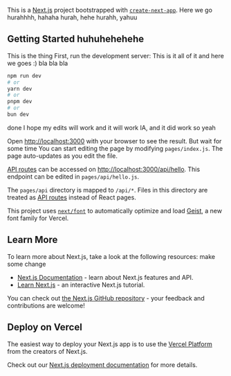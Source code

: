 This is a [Next.js](https://nextjs.org) project bootstrapped with [`create-next-app`](https://nextjs.org/docs/pages/api-reference/create-next-app).
Here we go hurahhhh, hahaha hurah, hehe hurahh, yahuu
## Getting Started huhuhehehehe
This is the thing
First, run the development server:
This is it all of it and here we goes :) bla bla bla
```bash
npm run dev
# or
yarn dev
# or
pnpm dev
# or
bun dev
```
done
I hope my edits will work and it will work IA, and it did work so yeah

Open [http://localhost:3000](http://localhost:3000) with your browser to see the result.
But wait for some time
You can start editing the page by modifying `pages/index.js`. The page auto-updates as you edit the file.

[API routes](https://nextjs.org/docs/pages/building-your-application/routing/api-routes) can be accessed on [http://localhost:3000/api/hello](http://localhost:3000/api/hello). This endpoint can be edited in `pages/api/hello.js`.

The `pages/api` directory is mapped to `/api/*`. Files in this directory are treated as [API routes](https://nextjs.org/docs/pages/building-your-application/routing/api-routes) instead of React pages.

This project uses [`next/font`](https://nextjs.org/docs/pages/building-your-application/optimizing/fonts) to automatically optimize and load [Geist](https://vercel.com/font), a new font family for Vercel.

## Learn More

To learn more about Next.js, take a look at the following resources: make some change

- [Next.js Documentation](https://nextjs.org/docs) - learn about Next.js features and API.
- [Learn Next.js](https://nextjs.org/learn-pages-router) - an interactive Next.js tutorial.

You can check out [the Next.js GitHub repository](https://github.com/vercel/next.js) - your feedback and contributions are welcome!

## Deploy on Vercel

The easiest way to deploy your Next.js app is to use the [Vercel Platform](https://vercel.com/new?utm_medium=default-template&filter=next.js&utm_source=create-next-app&utm_campaign=create-next-app-readme) from the creators of Next.js.

Check out our [Next.js deployment documentation](https://nextjs.org/docs/pages/building-your-application/deploying) for more details.
